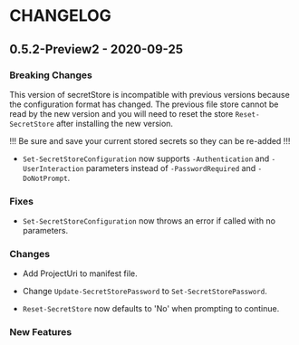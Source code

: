 # CHANGELOG

## 0.5.2-Preview2 - 2020-09-25

### Breaking Changes

This version of secretStore is incompatible with previous versions because the configuration format has changed.
The previous file store cannot be read by the new version and you will need to reset the store `Reset-SecretStore` after installing the new version.  

!!! Be sure and save your current stored secrets so they can be re-added !!!

- `Set-SecretStoreConfiguration` now supports `-Authentication` and `-UserInteraction` parameters instead of `-PasswordRequired` and `-DoNotPrompt`.

### Fixes

- `Set-SecretStoreConfiguration` now throws an error if called with no parameters.

### Changes

- Add ProjectUri to manifest file.

- Change `Update-SecretStorePassword` to `Set-SecretStorePassword`.

- `Reset-SecretStore` now defaults to 'No' when prompting to continue.

### New Features
